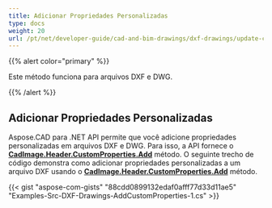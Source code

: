 ```yaml
---
title: Adicionar Propriedades Personalizadas
type: docs
weight: 20
url: /pt/net/developer-guide/cad-and-bim-drawings/dxf-drawings/update-custom-properties/
---
```


{{% alert color="primary" %}}

Este método funciona para arquivos DXF e DWG.

{{% /alert %}}

## Adicionar Propriedades Personalizadas

Aspose.CAD para .NET API permite que você adicione propriedades personalizadas em arquivos DXF e DWG. Para isso, a API fornece o [**CadImage.Header.CustomProperties.Add**](https://reference.aspose.com/cad/net/aspose.cad.fileformats.cad.cadobjects/cadheader/properties/customproperties) método.
O seguinte trecho de código demonstra como adicionar propriedades personalizadas a um arquivo DXF usando o [**CadImage.Header.CustomProperties.Add**](https://reference.aspose.com/cad/net/aspose.cad.fileformats.cad.cadobjects/cadheader/properties/customproperties) método.

{{< gist "aspose-com-gists" "88cdd0899132edaf0afff77d33d11ae5" "Examples-Src-DXF-Drawings-AddCustomProperties-1.cs" >}}
